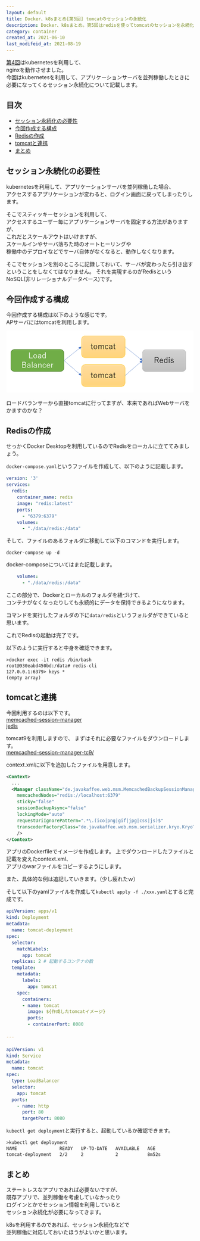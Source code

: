 ```yaml
---
layout: default
title: Docker、k8sまとめ[第5回] tomcatのセッションの永続化
description: Docker、k8sまとめ。第5回はredisを使ってtomcatのセッションを永続化します。
category: container
created_at: 2021-06-10
last_modifeid_at: 2021-08-19
---
```


[第4回](/it/container/containerPart04.html)はkubernetesを利用して、  
nginxを動作させました。  
今回はkubernetesを利用して、アプリケーションサーバを並列稼働したときに  
必要になってくるセッション永続化について記載します。

## 目次

- [セッション永続化の必要性](#anchor1)  
- [今回作成する構成](#anchor2)  
- [Redisの作成](#anchor3)  
- [tomcatと連携](#anchor4)  
- [まとめ](#anchor5)

<a id="anchor1"></a>

## セッション永続化の必要性

kubernetesを利用して、アプリケーションサーバを並列稼働した場合、  
アクセスするアプリケーションが変わると、ログイン画面に戻ってしまったりします。

そこでスティッキーセッションを利用して、  
アクセスするユーザー毎にアプリケーションサーバを固定する方法がありますが、  
これだとスケールアウトはいけますが、  
スケールインやサーバ落ちた時のオートヒーリングや  
稼働中のデプロイなどでサーバ自体がなくなると、動作しなくなります。

そこでセッションを別のところに記録しておいて、サーバが変わったら引き出すということをしなくてはなりません。
それを実現するのがRedisというNoSQL(非リレーショナルデータベース)です。

<a id="anchor2"></a>

## 今回作成する構成

今回作成する構成は以下のような感じです。  
APサーバにはtomcatを利用します。

![Redisの構成](/images/it/container/redisStructure.png)

ロードバランサーから直接tomcatに行ってますが、本来であればWebサーバをかますのかな？

<a id="anchor3"></a>

## Redisの作成

せっかくDocker Desktopを利用しているのでRedisをローカルに立ててみましょう。

`docker-compose.yaml`というファイルを作成して、以下のように記載します。

```Yaml
version: '3'
services:
  redis:
    container_name: redis
    image: "redis:latest"
    ports:
      - "6379:6379"
    volumes:
      - "./data/redis:/data"
```

そして、ファイルのあるフォルダに移動して以下のコマンドを実行します。
```
docker-compose up -d
```

docker-composeについてはまた記載します。

```Yaml
    volumes:
      - "./data/redis:/data"
```
ここの部分で、Dockerとローカルのフォルダを紐づけて、  
コンテナがなくなったりしても永続的にデータを保持できるようになります。

コマンドを実行したフォルダの下に`data/redis`というフォルダができていると思います。

これでRedisの起動は完了です。

以下のように実行すると中身を確認できます。
```Shell
>docker exec -it redis /bin/bash
root@930eabd450bd:/data# redis-cli
127.0.0.1:6379> keys *
(empty array)
```

<a id="anchor4"></a>

## tomcatと連携

今回利用するのは以下です。  
[memcached-session-manager](https://github.com/magro/memcached-session-manager/)  
[jedis](https://mvnrepository.com/artifact/redis.clients/jedis/3.0.0)

tomcat9を利用しますので、
まずはそれに必要なファイルをダウンロードします。  
[memcached-session-manager-tc9/](https://repo1.maven.org/maven2/de/javakaffee/msm/memcached-session-manager-tc9/)  


context.xmlに以下を追加したファイルを用意します。

```Xml
<Context>
  ...
  <Manager className="de.javakaffee.web.msm.MemcachedBackupSessionManager"
    memcachedNodes="redis://localhost:6379"
    sticky="false"
    sessionBackupAsync="false"
    lockingMode="auto"
    requestUriIgnorePattern=".*\.(ico|png|gif|jpg|css|js)$"
    transcoderFactoryClass="de.javakaffee.web.msm.serializer.kryo.KryoTranscoderFactory"
    />
</Context>
```

アプリのDockerfileでイメージを作成します。
上でダウンロードしたファイルと記載を変えたcontext.xml、  
アプリのwarファイルをコピーするようにします。

また、具体的な例は追記していきます。（少し疲れたｗ）

そして以下のyamlファイルを作成して`kubectl apply -f ./xxx.yaml`とすると完成です。

```Yaml
apiVersion: apps/v1
kind: Deployment
metadata:
  name: tomcat-deployment
spec:
  selector:
    matchLabels:
      app: tomcat
  replicas: 2 # 起動するコンテナの数
  template:
    metadata:
      labels:
        app: tomcat
    spec:
      containers:
      - name: tomcat
        image: ${作成したtomcatイメージ}
        ports:
        - containerPort: 8080

---

apiVersion: v1
kind: Service
metadata:
  name: tomcat
spec:
  type: LoadBalancer
  selector:
    app: tomcat
  ports:
    - name: http
      port: 80 
      targetPort: 8080 
```

`kubectl get deployment`と実行すると、起動しているか確認できます。

```Shell
>kubectl get deployment
NAME                READY   UP-TO-DATE   AVAILABLE   AGE
tomcat-deployment   2/2     2            2           8m52s
```

<a id="anchor5"></a>

## まとめ

ステートレスなアプリであれば必要ないですが、  
既存アプリで、並列稼働を考慮していなかったり  
ログインとかでセッション情報を利用していると    
セッション永続化が必要になってきます。

k8sを利用するのであれば、セッション永続化などで  
並列稼働に対応しておいたほうがよいかと思います。